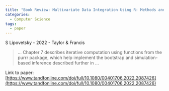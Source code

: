 ```yaml
---
title: "Book Review: Multivariate Data Integration Using R: Methods and Applications with the mixOmics Package, by Kim-Ahn Lê Cao and Zoe Welham, Boca Raton …"
categories:
  - Computer Science
tags:
  - paper
---
```

S Lipovetsky - 2022 - Taylor & Francis



>… Chapter 7 describes iterative computation using functions from the purrr package, which help implement the bootstrap and simulation-based inference described further in …

Link to paper: [https://www.tandfonline.com/doi/full/10.1080/00401706.2022.2087426](https://www.tandfonline.com/doi/full/10.1080/00401706.2022.2087426)

